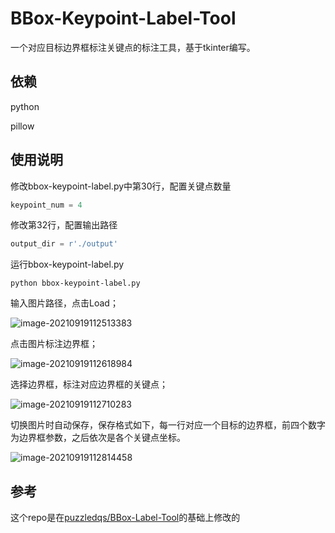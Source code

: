 # BBox-Keypoint-Label-Tool

一个对应目标边界框标注关键点的标注工具，基于tkinter编写。

## 依赖

python

pillow

## 使用说明

修改bbox-keypoint-label.py中第30行，配置关键点数量

```python
keypoint_num = 4
```

修改第32行，配置输出路径

```python
output_dir = r'./output'
```

运行bbox-keypoint-label.py

```shell
python bbox-keypoint-label.py
```

输入图片路径，点击Load；

![image-20210919112513383](D:\kennkyuu\code\BBox-Keypoint-Label\README.assets\image-20210919112513383.png)

点击图片标注边界框；

![image-20210919112618984](D:\kennkyuu\code\BBox-Keypoint-Label\README.assets\image-20210919112618984.png)

选择边界框，标注对应边界框的关键点；

![image-20210919112710283](D:\kennkyuu\code\BBox-Keypoint-Label\README.assets\image-20210919112710283.png)

切换图片时自动保存，保存格式如下，每一行对应一个目标的边界框，前四个数字为边界框参数，之后依次是各个关键点坐标。

![image-20210919112814458](D:\kennkyuu\code\BBox-Keypoint-Label\README.assets\image-20210919112814458.png)

## 参考

这个repo是在[puzzledqs/BBox-Label-Tool](https://github.com/puzzledqs/BBox-Label-Tool)的基础上修改的

